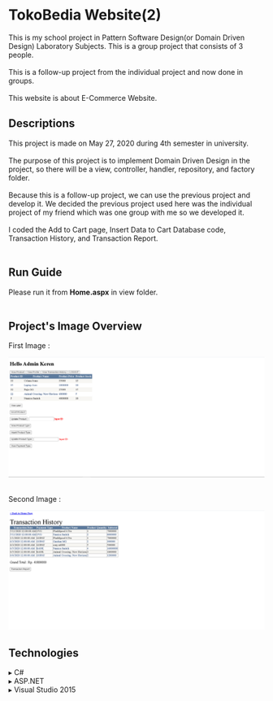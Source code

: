 # TokoBedia Website(2)
This is my school project in Pattern Software Design(or Domain Driven Design) Laboratory Subjects. This is a group project that consists of 3 people.<br><br>
This is a follow-up project from the individual project and now done in groups.<br><br>
This website is about E-Commerce Website.

## Descriptions
This project is made on May 27, 2020 during 4th semester in university.<br><br>
The purpose of this project is to implement Domain Driven Design in the project, so there will be a view, controller, handler, repository, and factory folder.<br><br>
Because this is a follow-up project, we can use the previous project and develop it. We decided the previous project used here was the individual project of my friend which was one group with me so we developed it.<br><br>
I coded the Add to Cart page, Insert Data to Cart Database code, Transaction History, and Transaction Report.<br><br>

## Run Guide
Please run it from <b>Home.aspx</b> in view folder.<br><br>

## Project's Image Overview
First Image :
<p align="center"><img src="HomeScreen.png"></p><br>
Second Image :
<p align="center"><img src="TransactionHistory.png"></p>

## Technologies
▸ C#<br>
▸ ASP.NET<br>
▸ Visual Studio 2015<br>
